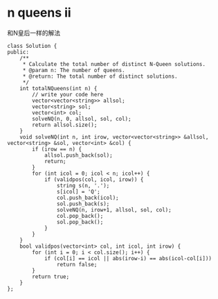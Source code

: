 # n queens ii

和N皇后一样的解法

    class Solution {
    public:
        /**
         * Calculate the total number of distinct N-Queen solutions.
         * @param n: The number of queens.
         * @return: The total number of distinct solutions.
         */
        int totalNQueens(int n) {
            // write your code here
            vector<vector<string>> allsol;
            vector<string> sol;
            vector<int> col;
            solveNQ(n, 0, allsol, sol, col);
            return allsol.size();
        }
        void solveNQ(int n, int irow, vector<vector<string>> &allsol, vector<string> &sol, vector<int> &col) {
            if (irow == n) {
                allsol.push_back(sol);
                return;
            }
            for (int icol = 0; icol < n; icol++) {
                if (validpos(col, icol, irow)) {
                    string s(n, '.');
                    s[icol] = 'Q';
                    col.push_back(icol);
                    sol.push_back(s);
                    solveNQ(n, irow+1, allsol, sol, col);
                    col.pop_back();
                    sol.pop_back();
                }
            }
        }
        bool validpos(vector<int> col, int icol, int irow) {
            for (int i = 0; i < col.size(); i++) {
                if (col[i] == icol || abs(irow-i) == abs(icol-col[i]))
                    return false;
            }
            return true;
        }
    };


